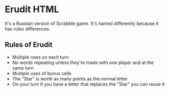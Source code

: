 # Erudit HTML
It's a Russian version of Scrabble game. It's named differently because it has rules differences.
## Rules of Erudit
- Multiple rows on each turn
- No words repeating unless they're made with one player and at the same turn
- Multiple uses of bonus cells
- The "Star" is worth as many points as the normal letter
- On your turn if you have a letter that replaces the "Star" you can reuse it
